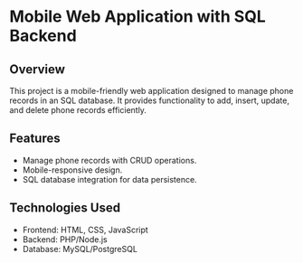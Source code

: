 # Mobile Web Application with SQL Backend

## Overview
This project is a mobile-friendly web application designed to manage phone records in an SQL database. It provides functionality to add, insert, update, and delete phone records efficiently.

## Features
- Manage phone records with CRUD operations.
- Mobile-responsive design.
- SQL database integration for data persistence.

## Technologies Used
- Frontend: HTML, CSS, JavaScript
- Backend: PHP/Node.js
- Database: MySQL/PostgreSQL

